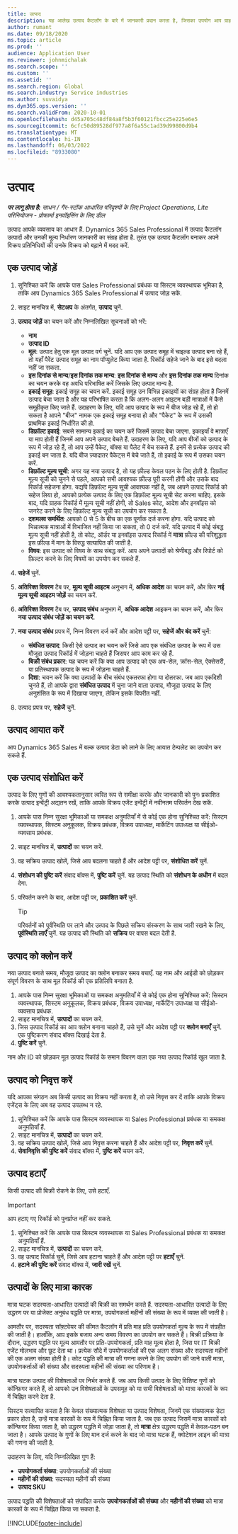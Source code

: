 ```yaml
---
title: उत्पाद
description: यह आलेख उत्पाद कैटलॉग के बारे में जानकारी प्रदान करता है, जिसका उपयोग आप ग्राहकों को अपने संगठन द्वारा प्रदान किए जाने वाले उत्पादों और मूल्य निर्धारण के बारे में जानकारी प्रदान करने के लिए कर सकते हैं.
author: rumant
ms.date: 09/18/2020
ms.topic: article
ms.prod: ''
audience: Application User
ms.reviewer: johnmichalak
ms.search.scope: ''
ms.custom: ''
ms.assetid: ''
ms.search.region: Global
ms.search.industry: Service industries
ms.author: suvaidya
ms.dyn365.ops.version: ''
ms.search.validFrom: 2020-10-01
ms.openlocfilehash: d45a705c48df84a8f5b3f60121fbcc25e225e6e5
ms.sourcegitcommit: 6cfc50d89528df977a8f6a55c1ad39d99800d9b4
ms.translationtype: MT
ms.contentlocale: hi-IN
ms.lasthandoff: 06/03/2022
ms.locfileid: "8933080"
---
```

# <a name="products"></a>उत्पाद

_**पर लागू होता है:** साधन / गैर-स्टॉक आधारित परिदृश्यों के लिए Project Operations, Lite परिनियोजन - प्रोफार्मा इनवॉइसिंग के लिए डील_

उत्पाद आपके व्यवसाय का आधार हैं. Dynamics 365 Sales Professional में उत्पाद कैटलॉग उत्पादों और उनकी मूल्य निर्धारण जानकारी का संग्रह होता है. तुरंत एक उत्पाद कैटलॉग बनाकर अपने विक्रय प्रतिनिधियों की उनके विक्रय को बढ़ाने में मदद करें.

## <a name="add-a-product"></a>एक उत्‍पाद जोड़ें

1.  सुनिश्चित करें कि आपके पास Sales Professional प्रबंधक या सिस्टम व्यवस्थापक भूमिका है, ताकि आप Dynamics 365 Sales Professional में उत्पाद जोड़ सकें.
2.  साइट मानचित्र में, **सेटअप** के अंतर्गत, **उत्पाद** चुनें.
3.  **उत्पाद जोड़ें** का चयन करें और निम्नलिखित सूचनाओं को भरें:

    -  **नाम**
    -  **उत्पाद ID**
    -  **मूल**: उत्पाद हेतु एक मूल उत्पाद वर्ग चुनें. यदि आप एक उत्पाद समूह में चाइल्ड उत्पाद बना रहे हैं, तो यहाँ पैरेंट उत्पाद समूह का नाम पॉप्युलेट किया जाता है. रिकॉर्ड सहेजे जाने के बाद इसे बदला नहीं जा सकता.
    -  **इस दिनांक से मान्य**/**इस दिनांक तक मान्य**: **इस दिनांक से मान्य** और **इस दिनांक तक मान्य** दिनांक का चयन करके वह अवधि परिभाषित करें जिसके लिए उत्पाद मान्य है.
    -  **इकाई समूह**: इकाई समूह का चयन करें. इकाई समूह उन विभिन्न इकाइयों का संग्रह होता है जिनमें उत्पाद बेचा जाता है और यह परिभाषित करता है कि अलग-अलग आइटम बड़ी मात्राओं में कैसे समूहीकृत किए जाते हैं. उदाहरण के लिए, यदि आप उत्पाद के रूप में बीज जोड़ रहे हैं, तो हो सकता है आपने "बीज" नामक एक इकाई समूह बनाया हो और "पैकेट" के रूप में उसकी प्राथमिक इकाई निर्धारित की हो.
    -  **डिफ़ॉल्ट इकाई**: सबसे सामान्य इकाई का चयन करें जिसमें उत्पाद बेचा जाएगा. इकाइयाँ वे मात्राएँ या माप होती हैं जिनमें आप अपने उत्पाद बेचते हैं. उदाहरण के लिए, यदि आप बीजों को उत्पाद के रूप में जोड़ रहे हैं, तो आप उन्हें पैकेट, बॉक्स या पैलेट में बेच सकते हैं. इनमें से प्रत्येक उत्पाद की इकाई बन जाता है. यदि बीज ज़्यादातर पैकेट्स में बेचे जाते हैं, तो इकाई के रूप में उसका चयन करें.
    -  **डिफ़ॉल्ट मूल्य सूची**: अगर यह नया उत्पाद है, तो यह फ़ील्ड केवल पठन के लिए होती है. डिफ़ॉल्ट मूल्य सूची को चुनने से पहले, आपको सभी आवश्यक फ़ील्ड पूरी करनी होंगी और उसके बाद रिकॉर्ड सहेजना होगा. यद्यपि डिफ़ॉल्ट मूल्य सूची आवश्यक नहीं है, जब आपने उत्पाद रिकॉर्ड को सहेज लिया हो, आपको प्रत्येक उत्पाद के लिए एक डिफ़ॉल्ट मूल्य सूची सेट करना चाहिए. इसके बाद, यदि ग्राहक रिकॉर्ड में मूल्य सूची नहीं होगी, तो Sales कोट, आदेश और इनवॉइस को जनरेट करने के लिए डिफ़ॉल्ट मूल्य सूची का उपयोग कर सकता है.
    -  **दशमलव समर्थित**: आपको 0 से 5 के बीच का एक पूर्णांक दर्ज करना होगा. यदि उत्पाद को भिन्नात्मक मात्राओं में विभाजित नहीं किया जा सकता, तो 0 दर्ज करें. यदि उत्पाद में कोई संबद्ध मूल्य सूची नहीं होती है, तो कोट, ऑर्डर या इनवॉइस उत्पाद रिकॉर्ड में **मात्रा** फ़ील्ड की परिशुद्धता इस फ़ील्ड में मान के विरुद्ध सत्यापित की जाती है.
    -  **विषय**: इस उत्पाद को विषय के साथ संबद्ध करें. आप अपने उत्पादों को श्रेणीबद्ध और रिपोर्ट को फ़िल्टर करने के लिए विषयों का उपयोग कर सकते हैं.

4.  **सहेजें** चुनें.
5.  **अतिरिक्त विवरण** टैब पर, **मूल्य सूची आइटम** अनुभाग में, **अधिक आदेश** का चयन करें, और फिर **नई मूल्य सूची आइटम जोड़ें** का चयन करें.
7.  **अतिरिक्त विवरण** टैब पर, **उत्पाद संबंध** अनुभाग में, **अधिक आदेश** आइकन का चयन करें, और फिर **नया उत्पाद संबंध जोड़ें का चयन करें.**
8.  **नया उत्पाद संबंध** प्रपत्र में, निम्न विवरण दर्ज करें और आदेश पट्टी पर, **सहेजें और बंद करें** चुनें:

    -   **संबंधित उत्पाद**: किसी ऐसे उत्पाद का चयन करें जिसे आप एक संबंधित उत्पाद के रूप में उस मौजूदा उत्पाद रिकॉर्ड में जोड़ना चाहते हैं जिसपर आप काम कर रहे हैं.
    -   **बिक्री संबंध प्रकार**: यह चयन करें कि क्या आप उत्पाद को एक अप-सेल, क्रॉस-सेल, ऐक्सेसरी, या प्रतिस्थापक उत्पाद के रूप में जोड़ना चाहते हैं.
    -   **दिशा**: चयन करें कि क्या उत्पादों के बीच संबंध एकतरफा होगा या दोतरफा. जब आप एकदिशी चुनते हैं, तो आपके द्वारा **संबंधित उत्पाद** में चुना जाने वाला उत्पाद, मौजूदा उत्पाद के लिए अनुशंसित के रूप में दिखाया जाएगा, लेकिन इसके विपरीत नहीं.

9.  उत्पाद प्रपत्र पर, **सहेजें** चुनें.

## <a name="import-products"></a>उत्पाद आयात करें

आप Dynamics 365 Sales में बल्क उत्पाद डेटा को लाने के लिए आयात टेम्पलेट का उपयोग कर सकते हैं.

## <a name="revise-a-product"></a>एक उत्पाद संशोधित करें

उत्पाद के लिए गुणों की आवश्यकतानुसार त्वरित रूप से समीक्षा करके और जानकारी को पुनः प्रकाशित करके उत्पाद इन्वेंट्री अद्यतन रखें, ताकि आपके विक्रय एजेंट इन्वेंट्री में नवीनतम परिवर्तन देख सकें.

1.  आपके पास निम्न सुरक्षा भूमिकाओं या समकक्ष अनुमतियाँ में से कोई एक होना सुनिश्चित करें: सिस्टम व्यवस्थापक, सिस्टम अनुकूलक, विक्रय प्रबंधक, विक्रय उपाध्यक्ष, मार्केटिंग उपाध्यक्ष या सीईओ-व्यवसाय प्रबंधक.
2.  साइट मानचित्र में, **उत्पादों** का चयन करें.
3.  वह सक्रिय उत्पाद खोलें, जिसे आप बदलना चाहते हैं और आदेश पट्टी पर, **संशोधित करें** चुनें.
4.  **संशोधन की पुष्टि करें** संवाद बॉक्स में, **पुष्टि करें** चुनें. यह उत्पाद स्थिति को **संशोधन के अधीन** में बदल देगा.
5.  परिवर्तन करने के बाद, आदेश पट्टी पर, **प्रकाशित करें** चुनें.

    > [!TIP]
    > परिवर्तनों को पूर्वस्थिति पर लाने और उत्पाद के पिछले सक्रिय संस्करण के साथ जारी रखने के लिए, **पूर्वस्थिति लाएँ** चुनें. यह उत्पाद की स्थिति को **सक्रिय** पर वापस बदल देती है.

## <a name="clone-a-product"></a>उत्पाद को क्लोन करें 

नया उत्पाद बनाते समय, मौजूदा उत्पाद का क्लोन बनाकर समय बचाएँ. यह नाम और आईडी को छोड़कर संपूर्ण विवरण के साथ मूल रिकॉर्ड की एक प्रतिलिपि बनाता है.

1.  आपके पास निम्न सुरक्षा भूमिकाओं या समकक्ष अनुमतियाँ में से कोई एक होना सुनिश्चित करें: सिस्टम व्यवस्थापक, सिस्टम अनुकूलक, विक्रय प्रबंधक, विक्रय उपाध्यक्ष, मार्केटिंग उपाध्यक्ष या सीईओ-व्यवसाय प्रबंधक.
2.  साइट मानचित्र में, **उत्पादों** का चयन करें.
3.  जिस उत्पाद रिकॉर्ड का आप क्लोन बनाना चाहते हैं, उसे चुनें और आदेश पट्टी पर **क्लोन बनाएँ** चुनें. एक पुष्टिकरण संवाद बॉक्स दिखाई देता है.
4.  **पुष्टि करें** चुनें.

नाम और ID को छोड़कर मूल उत्पाद रिकॉर्ड के समान विवरण वाला एक नया उत्पाद रिकॉर्ड खुल जाता है.

## <a name="retire-a-product"></a>उत्पाद को निवृत्त करें 

यदि आपका संगठन अब किसी उत्पाद का विक्रय नहीं करता है, तो उसे निवृत्त कर दें ताकि आपके विक्रय एजेंट्स के लिए अब वह उत्पाद उपलब्ध न रहे.

1.  सुनिश्चित करें कि आपके पास सिस्टम व्यवस्थापक या Sales Professional प्रबंधक या समकक्ष अनुमतियाँ हैं.
2.  साइट मानचित्र में, **उत्पादों** का चयन करें.
3.  वह सक्रिय उत्पाद खोलें, जिसे आप निवृत्त करना चाहते हैं और आदेश पट्टी पर, **निवृत्त करें** चुनें.
4.  **सेवानिवृत्ति की पुष्टि करें** संवाद बॉक्स में, **पुष्टि करें** चयन करें.


## <a name="delete-a-product"></a>उत्पाद हटाएँ

किसी उत्पाद की बिक्री रोकने के लिए, उसे हटाएँ.

> [!IMPORTANT]
> आप हटाए गए रिकॉर्ड को पुनर्प्राप्त नहीं कर सकते.

1.  सुनिश्चित करें कि आपके पास सिस्टम व्यवस्थापक या Sales Professional प्रबंधक या समकक्ष अनुमतियाँ हैं.
2.  साइट मानचित्र में, **उत्पादों** का चयन करें.
3.  वह उत्पाद रिकॉर्ड चुनें, जिसे आप हटाना चाहते हैं और आदेश पट्टी पर **हटाएँ** चुनें.
4.  **हटाने की पुष्टि करें** संवाद बॉक्स में, **जारी रखें** चुनें.
 
 ## <a name="quantity-factors-for-products"></a>उत्पादों के लिए मात्रा कारक

मात्रा घटक सदस्यता-आधारित उत्पादों की बिक्री का समर्थन करते हैं. सदस्यता-आधारित उत्पादों के लिए उद्धरण पर या प्रोजेक्ट अनुबंध पद्धति पर मात्रा, उपयोगकर्ता महीनों की संख्या के रूप में व्यक्त की जाती है।

आमतौर पर, सदस्यता सॉफ़्टवेयर की कीमत कैटलॉग में प्रति माह प्रति उपयोगकर्ता मूल्य के रूप में संग्रहीत की जाती है। हालाँकि, आप इसके बजाय अन्य समय विवरण का उपयोग कर सकते हैं। बिक्री प्रक्रिया के दौरान, उद्धरण पद्धति पर मूल्य आमतौर पर प्रति-उपयोगकर्ता, प्रति माह मूल्य होता है, जिस पर IT बिक्री एजेंट मोलभाव और छूट देता था। प्रत्येक सौदे में उपयोगकर्ताओं की एक अलग संख्या और सदस्यता महीनों की एक अलग संख्या होती है। कोट पद्धति की मात्रा की गणना करने के लिए उपयोग की जाने वाली मात्रा, उपयोगकर्ताओं की संख्या और सदस्यता महीनों की संख्या का परिणाम है।

मात्रा घटक उत्पाद की विशेषताओं पर निर्भर करते हैं. जब आप किसी उत्पाद के लिए विशिष्ट गुणों को कॉन्फ़िगर करते हैं, तो आपको उन विशेषताओं के उपसमूह को या सभी विशेषताओं को मात्रा कारकों के रूप में चिह्नित करने देता है.

सिस्टम सत्यापित करता है कि केवल संख्यात्मक विशेषता या उत्पाद विशेषता, जिनमें एक संख्यात्मक डेटा प्रकार होता है, उन्हें मात्रा कारकों के रूप में चिह्नित किया जाता है. जब एक उत्पाद जिसमें मात्रा कारकों को कॉन्फिगर किया जाता है, को उद्धरण पद्धति में जोड़ा जाता है, तो **मात्रा** क्षेत्र उद्धरण पद्धति में केवल-पठन बन जाता है। आपके उत्पाद के गुणों के लिए मान दर्ज करने के बाद जो मात्रा घटक हैं, क्वोटेशन लाइन की मात्रा की गणना की जाती है.

उदाहरण के लिए, यदि निम्नलिखित गुण हैं: 

- **उपयोगकर्ता संख्या**: उपयोगकर्ताओं की संख्या 
- **महीनों की संख्या**: सदस्यता महीनों की संख्या
- **उत्पाद SKU** 

उत्पाद पद्धति की विशेषताओं को संपादित करके **उपयोगकर्ताओं की संख्या** और **महीनों की संख्या** को मात्रा कारकों के रूप में चिह्नित किया जा सकता है. 


[!INCLUDE[footer-include](../includes/footer-banner.md)]